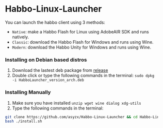 # Habbo-Linux-Launcher

You can launch the habbo client using 3 methods:

- `Native`: make a Habbo Flash for Linux using AdobeAIR SDK and runs natively.
- `Classic`: download the Habbo Flash for Windows and runs using Wine.
- `Modern`:  download the Habbo Unity for Windows and runs using Wine.

### Installing on Debian based distros

1. Download the lastest deb package from [release](https://github.com/asyzx/Habbo-Linux-Launcher/releases)
2. Double click or type the following commands in the terminal: `sudo dpkg -i HabboLauncher_version_arch.deb`

### Installing Manually

1. Make sure you have installed `unzip wget wine dialog xdg-utils`
2. Type the following commands in the terminal:
  ```bash
  git clone https://github.com/asyzx/Habbo-Linux-Launcher && cd Habbo-Linux-Launcher
  bash ./install.sh
  ```
